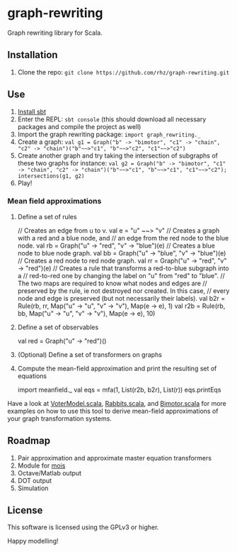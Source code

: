 graph-rewriting
===============

Graph rewriting library for Scala.

Installation
------------

1. Clone the repo: `git clone https://github.com/rhz/graph-rewriting.git`

Use
---

1. [Install sbt](http://www.scala-sbt.org/release/tutorial/Setup.html)
2. Enter the REPL: `sbt console` (this should download all necessary packages and compile the project as well)
3. Import the graph rewriting package: `import graph_rewriting._`
4. Create a graph: `val g1 = Graph("b" -> "bimotor", "c1" -> "chain", "c2" -> "chain")("b"~~>"c1", "b"~~>"c2", "c1"~~>"c2")`
5. Create another graph and try taking the intersection of subgraphs of these two graphs for instance: `val g2 = Graph("b" -> "bimotor", "c1" -> "chain", "c2" -> "chain")("b"~~>"c1", "b"~~>"c1", "c1"~~>"c2"); intersections(g1, g2)`
6. Play!

### Mean field approximations

1. Define a set of rules

    // Creates an edge from u to v.
    val e = "u" ~~> "v"
    // Creates a graph with a red and a blue node, and
    // an edge from the red node to the blue node.
    val rb = Graph("u" -> "red", "v" -> "blue")(e)
    // Creates a blue node to blue node graph.
    val bb = Graph("u" -> "blue", "v" -> "blue")(e)
    // Creates a red node to red node graph.
    val rr = Graph("u" -> "red", "v" -> "red")(e)
    // Creates a rule that transforms a red-to-blue subgraph into a
    // red-to-red one by changing the label on "u" from "red" to "blue".
    // The two maps are required to know what nodes and edges are
    // preserved by the rule, ie not destroyed nor created.  In this case,
    // every node and edge is preserved (but not necessarily their labels).
    val b2r = Rule(rb, rr, Map("u" -> "u", "v" -> "v"), Map(e -> e), 1)
    val r2b = Rule(rb, bb, Map("u" -> "u", "v" -> "v"), Map(e -> e), 10)

2. Define a set of observables

    val red = Graph("u" -> "red")()

3. (Optional) Define a set of transformers on graphs
4. Compute the mean-field approximation and print the resulting set of equations

    import meanfield._
    val eqs = mfa(1, List(r2b, b2r), List(r))
    eqs.printEqs

Have a look at [VoterModel.scala](https://github.com/rhz/graph-rewriting/blob/master/src/test/scala/graph-rewriting/VoterModel.scala), [Rabbits.scala](https://github.com/rhz/graph-rewriting/blob/master/src/test/scala/graph-rewriting/Rabbits.scala), and [Bimotor.scala](https://github.com/rhz/graph-rewriting/blob/master/src/test/scala/graph-rewriting/Bimotor.scala) for more examples on how to use this tool to derive mean-field approximations of your graph transformation systems.

Roadmap
-------

1. Pair approximation and approximate master equation transformers
2. Module for [mois](https://github.com/edinburgh-rbm/mois/)
3. Octave/Matlab output
4. DOT output
5. Simulation

License
-------

This software is licensed using the GPLv3 or higher.

Happy modelling!

